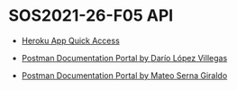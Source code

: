 # SOS2021-26-F05 API

+ [Heroku App Quick Access](https://sos2021-darlopvil-l07.herokuapp.com/)

+ [Postman Documentation Portal by ](https://documenter.getpostman.com/view/14944672/TzJoE12v) [Darío López Villegas](https://github.com/darlopvil)

+ [Postman Documentation Portal by ](https://documenter.getpostman.com/view/14948205/TzJoE1Bm) [Mateo Serna Giraldo](https://github.com/keffren)

